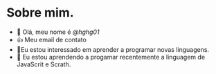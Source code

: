 # Sobre mim.
- 👋 Olá, meu nome é *@hghg01*
- :+1: Meu email de contato 
- 👀Eu estou interessado em aprender a programar novas linguagens.
- 🌱 Eu estou aprendendo a progamar recentemente a linguagem de JavaScrit e Scrath.

